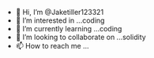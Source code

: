 - 👋 Hi, I’m @Jaketiller123321
- 👀 I’m interested in ...coding
- 🌱 I’m currently learning ...coding
- 💞️ I’m looking to collaborate on ...solidity
- 📫 How to reach me ...

<!---
Jaketiller123321/Jaketiller123321 is a ✨ special ✨ repository because its `README.md` (this file) appears on your GitHub profile.
You can click the Preview link to take a look at your changes.
--->
